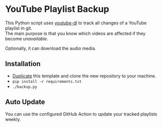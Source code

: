 # YouTube Playlist Backup

This Python script uses [youtube-dl](https://github.com/ytdl-org/youtube-dl) to track all changes of a YouTube playlist in git.  
The main purpose is that you know which videos are affected if they become _unavailable_.

Optionally, it can download the audio media.

## Installation

- [Duplicate](https://github.com/m1ckey/youtube-playlist-backup/generate) this template and clone the new repository to your machine.
- `pip install -r requirements.txt`
- `./backup.py`

## Auto Update
You can use the configured GitHub Action to update your tracked playlists weekly.
